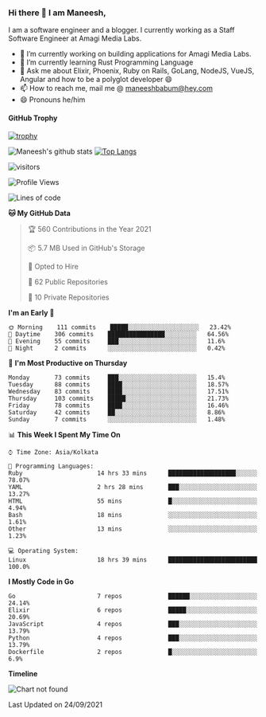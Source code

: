 ### Hi there 👋 I am Maneesh,

I am a software engineer and a blogger. I currently working as a Staff Software Engineer at Amagi Media Labs.


- 🔭 I’m currently working on building applications for Amagi Media Labs.
- 🌱 I’m currently learning Rust Programming Language
- 💬 Ask me about Elixir, Phoenix, Ruby on Rails, GoLang, NodeJS, VueJS, Angular and how to be a polyglot developer 😄
- 📫 How to reach me, mail me @ maneeshbabum@hey.com
- 😄 Pronouns he/him

#### GitHub Trophy
[![trophy](https://github-profile-trophy.vercel.app/?username=mbm-c)](https://github.com/ryo-ma/github-profile-trophy)

![Maneesh's github stats](https://github-readme-stats.vercel.app/api?username=mbm-c&show_icons=true)
[![Top Langs](https://github-readme-stats.vercel.app/api/top-langs/?username=mbm-c)](https://github.com/anuraghazra/github-readme-stats)


![visitors](https://visitor-badge.glitch.me/badge?page_id=maneeshbabu.maneeshbabu)

<!--START_SECTION:waka-->
![Profile Views](http://img.shields.io/badge/Profile%20Views-75-blue)

![Lines of code](https://img.shields.io/badge/From%20Hello%20World%20I%27ve%20Written-288082%20lines%20of%20code-blue)

**🐱 My GitHub Data** 

> 🏆 560 Contributions in the Year 2021
 > 
> 📦 5.7 MB Used in GitHub's Storage 
 > 
> 💼 Opted to Hire
 > 
> 📜 62 Public Repositories 
 > 
> 🔑 10 Private Repositories  
 > 
**I'm an Early 🐤** 

```text
🌞 Morning    111 commits    █████░░░░░░░░░░░░░░░░░░░░   23.42% 
🌆 Daytime    306 commits    ████████████████░░░░░░░░░   64.56% 
🌃 Evening    55 commits     ███░░░░░░░░░░░░░░░░░░░░░░   11.6% 
🌙 Night      2 commits      ░░░░░░░░░░░░░░░░░░░░░░░░░   0.42%

```
📅 **I'm Most Productive on Thursday** 

```text
Monday       73 commits     ███░░░░░░░░░░░░░░░░░░░░░░   15.4% 
Tuesday      88 commits     ████░░░░░░░░░░░░░░░░░░░░░   18.57% 
Wednesday    83 commits     ████░░░░░░░░░░░░░░░░░░░░░   17.51% 
Thursday     103 commits    █████░░░░░░░░░░░░░░░░░░░░   21.73% 
Friday       78 commits     ████░░░░░░░░░░░░░░░░░░░░░   16.46% 
Saturday     42 commits     ██░░░░░░░░░░░░░░░░░░░░░░░   8.86% 
Sunday       7 commits      ░░░░░░░░░░░░░░░░░░░░░░░░░   1.48%

```


📊 **This Week I Spent My Time On** 

```text
⌚︎ Time Zone: Asia/Kolkata

💬 Programming Languages: 
Ruby                     14 hrs 33 mins      ███████████████████░░░░░░   78.07% 
YAML                     2 hrs 28 mins       ███░░░░░░░░░░░░░░░░░░░░░░   13.27% 
HTML                     55 mins             █░░░░░░░░░░░░░░░░░░░░░░░░   4.94% 
Bash                     18 mins             ░░░░░░░░░░░░░░░░░░░░░░░░░   1.61% 
Other                    13 mins             ░░░░░░░░░░░░░░░░░░░░░░░░░   1.23%

💻 Operating System: 
Linux                    18 hrs 39 mins      █████████████████████████   100.0%

```

**I Mostly Code in Go** 

```text
Go                       7 repos             ██████░░░░░░░░░░░░░░░░░░░   24.14% 
Elixir                   6 repos             █████░░░░░░░░░░░░░░░░░░░░   20.69% 
JavaScript               4 repos             ███░░░░░░░░░░░░░░░░░░░░░░   13.79% 
Python                   4 repos             ███░░░░░░░░░░░░░░░░░░░░░░   13.79% 
Dockerfile               2 repos             █░░░░░░░░░░░░░░░░░░░░░░░░   6.9%

```


**Timeline**

![Chart not found](https://raw.githubusercontent.com/mbm-c/mbm-c/master/charts/bar_graph.png) 


 Last Updated on 24/09/2021
<!--END_SECTION:waka-->

<!--
**maneeshbabu/maneeshbabu** is a ✨ _special_ ✨ repository because its `README.md` (this file) appears on your GitHub profile.

Here are some ideas to get you started:

- 🔭 I’m currently working on ...
- 🌱 I’m currently learning ...
- 👯 I’m looking to collaborate on ...
- 🤔 I’m looking for help with ...
- 💬 Ask me about ...
- 📫 How to reach me: ...
- 😄 Pronouns: ...
- ⚡ Fun fact: ...
-->
